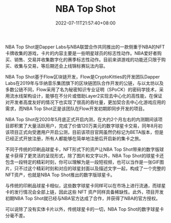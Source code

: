 ﻿---
weight: 
title: "NBA Top Shot"
description: "NBA Top Shot是其与NBA联盟合作共同推出的一款侧重于NBA NFT卡牌收集的游戏，卡片的内容主要是一些明星球员的标志性动作。 NBA 爱好者购买、销售、交易并收集数字化的赛季标志性动作。 目前来讲游戏的功能还只限于购买、收集与交易，等后期还会上线锦标赛玩法内容。"
date: 2022-07-11T21:57:40+08:00
lastmod: 2022-07-11T16:45:40+08:00
draft: false
authors: ["qianxun"]
featuredImage: "114.jpg"
link: "https://baijiahao.baidu.com/s?id=1716825111369731430&wfr=spider&for=pc"
tags: ["NBA Top Shot","NFT游戏"]
categories: ["navigation"]
navigation: ["NFT游戏"]
lightgallery: true
toc: true
pinned: false
recommend: false
recommend1: false
---


NBA Top Shot是Dapper Labs与NBA联盟合作共同推出的一款侧重于NBA的NFT卡牌收集的游戏，卡片的内容主要是一些明星球员的标志性动作。NBA爱好者购买、销售、交易并收集数字化的赛季标志性动作。目前来讲游戏的功能还只限于购买、收集与交易，等后期还会上线锦标赛玩法内容。





NBA Top Shot基于Flow区块链开发，Flow是CryptoKitties的开发团队Dapper Labs在2019年与华纳音乐集团旗下的区块链团队合作开发的公链，与以太坊以及多数公链不同，Flow采用了名为秘密知识专业证明（SPoCK）的密码学技术，采用流水线架构设计，能够在不分片或借助Layer2实现去中心化的高性能，在保证对开发者高度友好的情况下也实现了很高的吞吐量，更加契合去中心化游戏应用的需求，而NBA Top Shot正是该团队在Flow开发初期即同步开发的项目。

NBA Top Shot在2020年5月底正式开启内测，在大约2个月左右的内测期间该项目即积累了大量活跃用户，完成了价值120万美元的数字球星卡交易，同年8月初该项目正式向受邀用户开启公测，目前该项目官网虽然仍标记为BETA版本，但是已经正式开放注册，所有人都能够在简单地注册后开启新的集卡之旅。





不同于传统的印刷品球星卡，NFT形式下的资产让NBA Top Shot带来的数字版球星卡获得了更灵活的呈现形式，除了图片和文字以外，NBA Top Shot的球星卡还包含一段特定的精彩时刻，你可以理解为是一段短视频，也可以当作是一张GIF图片，只不过这个精彩时刻和对应的球星封面以及描述文字一起，构成了一个完整的NFT资产，也就是NBA Top Shot推出的数字版球星卡。





与传统的印刷品球星卡相似，这些数字球星卡同样可以在市场上进行流通，而球星卡的发行情况会全部上链，因此这些 NFT 资产同样具备稀缺性。此外，项目开发初期NBA Top Shot就已经与NBA官方达成了合作，并获得了NBA的官方授权。





可以说除了没有实体卡片以外，传统球星卡的一切，NBA Top Shot的数字球星卡分毫不差。